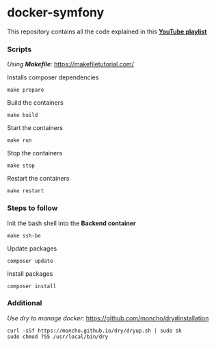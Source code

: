 # docker-symfony

This repository contains all the code explained in this [**YouTube playlist**](https://www.youtube.com/playlist?list=PLWpsZlKx38t9SEQu6_AbzBoHeQbApIcjJ)

### Scripts
*Using **Makefile***: https://makefiletutorial.com/

Installs composer dependencies

```shell
make prepare
```

Build the containers

```shell
make build
```

Start the containers

```shell
make run
```

Stop the containers

```shell
make stop
```

Restart the containers

```shell
make restart
```

### Steps to follow

Init the bash shell into the **Backend container**

```shell
make ssh-be
```

Update packages

```shell
composer update
```

Install packages

```shell
composer install
```


### Additional
*Use dry to manage docker*: https://github.com/moncho/dry#installation

```shell
curl -sSf https://moncho.github.io/dry/dryup.sh | sudo sh
sudo chmod 755 /usr/local/bin/dry
```


